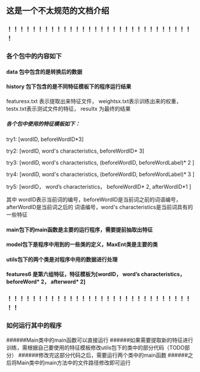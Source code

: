 ## 这是一个不太规范的文档介绍

### ！！！！！！！！！！！！！！！！！！！！！！！！！！！！！！！
### 各个包中的内容如下
#### data 包中包含的是转换后的数据
#### history 包下包含的是不同特征模板下的程序运行结果
featuresx.txt 表示提取出来特征文件， weightsx.txt表示训练出来的权重，testx.txt表示测试文件的特征， resultx
为最终的结果
##### 各个包中使用的特征模板如下：
try1: [wordID, beforeWordID*3]

try2: [wordID, word's characteristics, beforeWordID* 3]

try3: [wordID, word's characteristics, (beforeWordID, beforeWordLabel)* 2 ]

try4: [wordID, word's characteristics, (beforeWordID, beforeWordLabel)* 3 ]

try5: [wordID， word’s characteristics， beforeWordID* 2, afterWordID*1 ]


其中 wordID表示当前词的编号，beforeWordID是当前词之前的词语编号，afterWordID是当前词之后的
词语编号，word's characteristics是当前词具有的一些特征

#### main包下的main函数是主要的运行程序，需要提前抽取出特征
#### model包下是程序中用到的一些类的定义，MaxEnt类是主要的类
#### utils包下的两个类是对程序中用的数据进行处理
#### features6 是第六组特征，特征模板为[wordID， word’s characteristics， beforeWord* 2， afterword* 2]
### ！！！！！！！！！！！！！！！！！！！！！！！！！！！！！！！！
### 如何运行其中的程序
######Main类中的main函数可以直接运行
######如果需要提取新的特征进行训练，需根据自己要使用的特征模板修改utils包下的类中的部分代码（TODO部分）
######修改完这部分代码之后，需要运行两个类中的main函数
######之后将Main类中的main方法中的文件路径修改即可运行 
